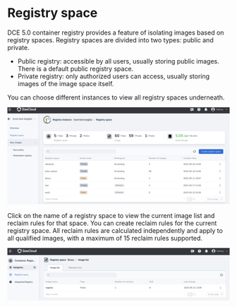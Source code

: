 # Registry space

DCE 5.0 container registry provides a feature of isolating images based on registry spaces.
Registry spaces are divided into two types: public and private.

- Public registry: accessible by all users, usually storing public images. There is a default public registry space.
- Private registry: only authorized users can access, usually storing images of the image space itself.

You can choose different instances to view all registry spaces underneath.

![Switch instances](../img/space01.png)

Click on the name of a registry space to view the current image list and reclaim rules for that space. You can create reclaim rules for the current registry space. All reclaim rules are calculated independently and apply to all qualified images, with a maximum of 15 reclaim rules supported.

![What's in the registry space](../img/space02.png)
